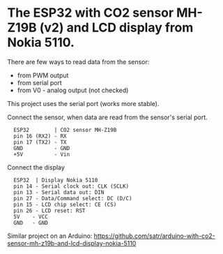 # The ESP32 with CO2 sensor MH-Z19B (v2) and LCD display from Nokia 5110.
There are few ways to read data from the sensor:
* from PWM output 
* from serial port
* from V0 - analog output (not checked)

This project uses the serial port (works more stable).

Connect the sensor, when data are read from the sensor's serial port.
```
  ESP32        | CO2 sensor MH-Z19B
  pin 16 (RX2) - RX
  pin 17 (TX2) - TX
  GND          - GND
  +5V          - Vin
```
Connect the display
```
  ESP32  | Display Nokia 5110
  pin 14 - Serial clock out: CLK (SCLK)
  pin 13 - Serial data out: DIN
  pin 27 - Data/Command select: DC (D/C)
  pin 15 - LCD chip select: CE (CS)
  pin 26 - LCD reset: RST
  5V    - VCC
  GND   - GND
```

Similar project on an Arduino: https://github.com/satr/arduino-with-co2-sensor-mh-z19b-and-lcd-display-nokia-5110


